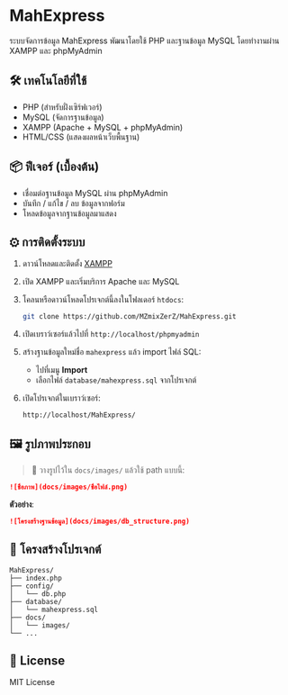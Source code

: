 # MahExpress

ระบบจัดการข้อมูล MahExpress พัฒนาโดยใช้ PHP และฐานข้อมูล MySQL โดยทำงานผ่าน XAMPP และ phpMyAdmin

## 🛠 เทคโนโลยีที่ใช้

- PHP (สำหรับฝั่งเซิร์ฟเวอร์)
- MySQL (จัดการฐานข้อมูล)
- XAMPP (Apache + MySQL + phpMyAdmin)
- HTML/CSS (แสดงผลหน้าเว็บพื้นฐาน)

## 📦 ฟีเจอร์ (เบื้องต้น)

- เชื่อมต่อฐานข้อมูล MySQL ผ่าน phpMyAdmin
- บันทึก / แก้ไข / ลบ ข้อมูลจากฟอร์ม
- โหลดข้อมูลจากฐานข้อมูลมาแสดง

## ⚙ การติดตั้งระบบ

1. ดาวน์โหลดและติดตั้ง [XAMPP](https://www.apachefriends.org/index.html)
2. เปิด XAMPP และเริ่มบริการ Apache และ MySQL
3. โคลนหรือดาวน์โหลดโปรเจกต์นี้ลงในโฟลเดอร์ `htdocs`:

    ```bash
    git clone https://github.com/MZmixZerZ/MahExpress.git
    ```

4. เปิดเบราว์เซอร์แล้วไปที่ `http://localhost/phpmyadmin`
5. สร้างฐานข้อมูลใหม่ชื่อ `mahexpress` แล้ว import ไฟล์ SQL:

    - ไปที่เมนู **Import**
    - เลือกไฟล์ `database/mahexpress.sql` จากโปรเจกต์

6. เปิดโปรเจกต์ในเบราว์เซอร์:

    ```
    http://localhost/MahExpress/
    ```

## 🖼 รูปภาพประกอบ

> 📌 วางรูปไว้ใน `docs/images/` แล้วใช้ path แบบนี้:

```markdown
![ชื่อภาพ](docs/images/ชื่อไฟล์.png)
```

**ตัวอย่าง**:

```markdown
![โครงสร้างฐานข้อมูล](docs/images/db_structure.png)
```

## 📁 โครงสร้างโปรเจกต์

```
MahExpress/
├── index.php
├── config/
│   └── db.php
├── database/
│   └── mahexpress.sql
├── docs/
│   └── images/
└── ...
```

## 📄 License

MIT License

